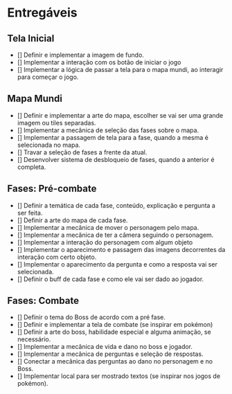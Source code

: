# Entregáveis 

## Tela Inicial
- [] Definir e implementar a imagem de fundo.
- [] Implementar a interação com os botão de iniciar o jogo
- [] Implementar a lógica de passar a tela para o mapa mundi, ao interagir para começar o jogo.

## Mapa Mundi
- [] Definir e implementar a arte do mapa, escolher se vai ser uma grande imagem ou tiles separadas.
- [] Implementar a mecânica de seleção das fases sobre o mapa.
- [] Implementar a passagem de tela para a fase, quando a mesma é selecionada no mapa.
- [] Travar a seleção de fases a frente da atual.
- [] Desenvolver sistema de desbloqueio de fases, quando a anterior é completa.

## Fases: Pré-combate
- [] Definir a temática de cada fase, conteúdo, explicação e pergunta a ser feita.
- [] Definir a arte do mapa de cada fase.
- [] Implementar a mecânica de mover o personagem pelo mapa.
- [] Implementar a mecânica de ter a câmera seguindo o personagem.
- [] Implementar a interação do personagem com algum objeto
- [] Implementar o aparecimento e passagem das imagens decorrentes da interação com certo objeto.
- [] Implementar o aparecimento da pergunta e como a resposta vai ser selecionada.
- [] Definir o buff de cada fase e como ele vai ser dado ao jogador.

## Fases: Combate
- [] Definir o tema do Boss de acordo com a pré fase.
- [] Definir e implementar a tela de combate (se inspirar em pokémon)
- [] Definir a arte do boss, habilidade especial e alguma animação, se necessário.
- [] Implementar a mecânica de vida e dano no boss e jogador.
- [] Implementar a mecânica de perguntas e seleção de respostas.
- [] Conectar a mecânica das perguntas ao dano no personagem e no Boss.
- [] Implementar local para ser mostrado textos (se inspirar nos jogos de pokémon).
